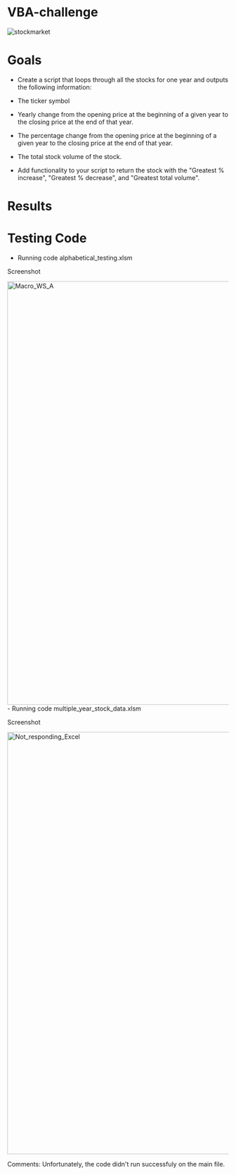 # VBA-challenge
![stockmarket](https://user-images.githubusercontent.com/126130532/230586668-b03a0c87-ad18-4d23-89dc-a5d2fc310b15.jpg)

# Goals

- Create a script that loops through all the stocks for one year and outputs the following information:

- The ticker symbol

- Yearly change from the opening price at the beginning of a given year to the closing price at the end of that year.

- The percentage change from the opening price at the beginning of a given year to the closing price at the end of that year.

- The total stock volume of the stock.

- Add functionality to your script to return the stock with the "Greatest % increase", "Greatest % decrease", and "Greatest total volume". 

# Results

# Testing Code

- Running code alphabetical_testing.xlsm

Screenshot

<img width="963" alt="Macro_WS_A" src="https://user-images.githubusercontent.com/126130532/230587042-177ab825-726b-4313-8f47-30d8c1ea3b76.png">
- Running code multiple_year_stock_data.xlsm

Screenshot

<img width="960" alt="Not_responding_Excel" src="https://user-images.githubusercontent.com/126130532/230587025-920758e4-ada8-443b-bbce-4bf5b7895111.png">

Comments: 
Unfortunately, the code didn't run successfuly on the main file. 
